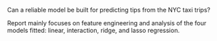 Can a reliable model be built for predicting tips from the NYC taxi trips? 

Report mainly focuses on feature engineering and analysis of the four models fitted: linear, interaction, ridge, and lasso regression.
